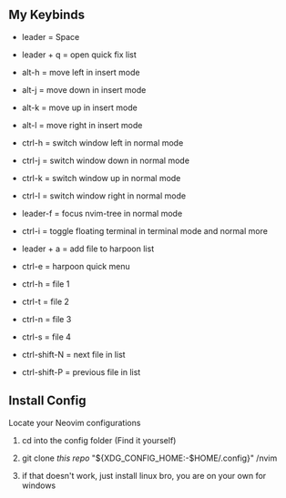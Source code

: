 ## My Keybinds

* leader = Space
* leader + q = open quick fix list

* alt-h = move left in insert mode
* alt-j = move down in insert mode
* alt-k = move up in insert mode
* alt-l = move right in insert mode

* ctrl-h = switch window left in normal mode
* ctrl-j = switch window down in normal mode
* ctrl-k = switch window up in normal mode
* ctrl-l = switch window right in normal mode

* leader-f = focus nvim-tree in normal mode

* ctrl-i = toggle floating terminal in terminal mode and normal more

* leader + a = add file to harpoon list
* ctrl-e = harpoon quick menu
* ctrl-h = file 1
* ctrl-t = file 2
* ctrl-n = file 3
* ctrl-s = file 4
* ctrl-shift-N = next file in list
* ctrl-shift-P = previous file in list

## Install Config
Locate your Neovim configurations

1. cd into the config folder (Find it yourself)

2. git clone *this repo* "${XDG_CONFIG_HOME:-$HOME/.config}" /nvim

3. if that doesn't work, just install linux bro, you are on your own for windows


